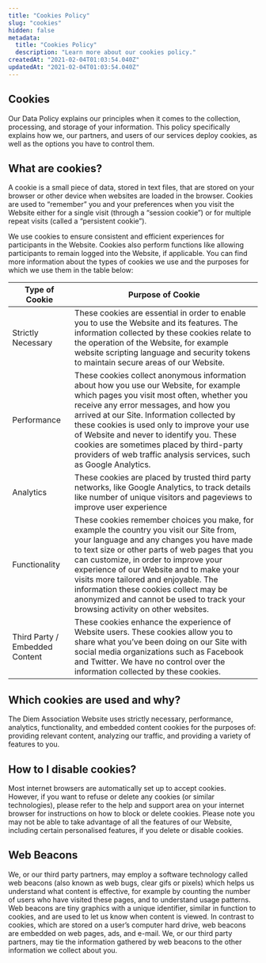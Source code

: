 ```yaml
---
title: "Cookies Policy"
slug: "cookies"
hidden: false
metadata: 
  title: "Cookies Policy"
  description: "Learn more about our cookies policy."
createdAt: "2021-02-04T01:03:54.040Z"
updatedAt: "2021-02-04T01:03:54.040Z"
---
```

## Cookies
 Our Data Policy explains our principles when it comes to the collection, processing, and storage of your information. This policy specifically explains how we, our partners, and users of our services deploy cookies, as well as the options you have to control them.

## What are cookies?
 A cookie is a small piece of data, stored in text files, that are stored on your browser or other device when websites are loaded in the browser. Cookies are used to “remember” you and your preferences when you visit the Website either for a single visit (through a “session cookie”) or for multiple repeat visits (called a “persistent cookie”).

 We use cookies to ensure consistent and efficient experiences for participants in the Website. Cookies also perform functions like allowing participants to remain logged into the Website, if applicable. You can find more information about the types of cookies we use and the purposes for which we use them in the table below:

| Type of Cookie | Purpose of Cookie	|
|----------------|----------------------|
| Strictly Necessary        | These cookies are essential in order to enable you to use the Website and its  features. The information collected by these cookies relate to the operation  of the Website, for example website scripting language and security tokens to  maintain secure areas of our Website. |
| Performance |  These cookies collect anonymous information about how you use our Website,  for example which pages you visit most often, whether you receive any error  messages, and how you arrived at our Site. Information collected by these  cookies is used only to improve your use of Website and never to identify  you. These cookies are sometimes placed by third-party providers of web  traffic analysis services, such as Google Analytics.	|
| Analytics	| These cookies are placed by trusted third party networks, like Google  Analytics, to track details like number of unique visitors and pageviews to  improve user experience	|
| Functionality	| These cookies remember choices you make, for example the country you visit  our Site from, your language and any changes you have made to text size or  other parts of web pages that you can customize, in order to improve your  experience of our Website and to make your visits more tailored and  enjoyable. The information these cookies collect may be anonymized and cannot  be used to track your browsing activity on other websites.	|
| Third Party / Embedded Content	|   These cookies enhance the experience of Website users. These cookies allow  you to share what you’ve been doing on our Site with social media  organizations such as Facebook and Twitter. We have no control over the  information collected by these cookies.	|

## Which cookies are used and why?
 The Diem Association Website uses strictly necessary, performance, analytics, functionality, and embedded content cookies for the purposes of: providing relevant content, analyzing our traffic, and providing a variety of features to you.

## How to I disable cookies?
 Most internet browsers are automatically set up to accept cookies. However, if you want to refuse or delete any cookies (or similar technologies), please refer to the help and support area on your internet browser for instructions on how to block or delete cookies. Please note you may not be able to take advantage of all the features of our Website, including certain personalised features, if you delete or disable cookies.

## Web Beacons
 We, or our third party partners, may employ a software technology called web beacons (also known as web bugs, clear gifs or pixels) which helps us understand what content is effective, for example by counting the number of users who have visited these pages, and to understand usage patterns. Web beacons are tiny graphics with a unique identifier, similar in function to cookies, and are used to let us know when content is viewed. In contrast to cookies, which are stored on a user’s computer hard drive, web beacons are embedded on web pages, ads, and e-mail. We, or our third party partners, may tie the information gathered by web beacons to the other information we collect about you.